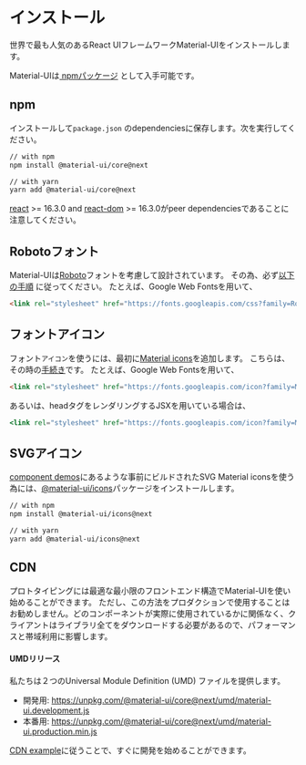 # インストール

<p class="description">世界で最も人気のあるReact UIフレームワークMaterial-UIをインストールします。</p>

Material-UIは[ npmパッケージ](https://www.npmjs.com/package/@material-ui/core) として入手可能です。

## npm

インストールして`package.json` のdependenciesに保存します。次を実行してください。

```sh
// with npm
npm install @material-ui/core@next

// with yarn
yarn add @material-ui/core@next
```

[react](https://www.npmjs.com/package/react) >= 16.3.0 and [react-dom](https://www.npmjs.com/package/react-dom) >= 16.3.0がpeer dependenciesであることに注意してください。

## Robotoフォント

Material-UIは[Roboto](https://fonts.google.com/specimen/Roboto)フォントを考慮して設計されています。 その為、必ず[以下の手順](/style/typography/#general) に従ってください。 たとえば、Google Web Fontsを用いて、

```html
<link rel="stylesheet" href="https://fonts.googleapis.com/css?family=Roboto:300,400,500" />
```

## フォントアイコン

フォント`アイコン`を使うには、最初に[Material icons](https://material.io/tools/icons/)を追加します。 こちらは、その時の[手続き](/style/icons/#font-icons)です。 たとえば、Google Web Fontsを用いて、

```html
<link rel="stylesheet" href="https://fonts.googleapis.com/icon?family=Material+Icons" />
```

あるいは、headタグをレンダリングするJSXを用いている場合は、

```jsx
<link rel="stylesheet" href="https://fonts.googleapis.com/icon?family=Material+Icons" />
```

## SVGアイコン

[component demos](/demos/app-bar/)にあるような事前にビルドされたSVG Material iconsを使う為には、[@material-ui/icons](https://www.npmjs.com/package/@material-ui/icons)パッケージをインストールします。

```sh
// with npm
npm install @material-ui/icons@next

// with yarn
yarn add @material-ui/icons@next
```

## CDN

プロトタイピングには最適な最小限のフロントエンド構造でMaterial-UIを使い始めることができます。 ただし、この方法をプロダクションで使用することはお勧めしません。どのコンポーネントが実際に使用されているかに関係なく、クライアントはライブラリ全てをダウンロードする必要があるので、パフォーマンスと帯域利用に影響します。

#### UMDリリース

私たちは２つのUniversal Module Definition (UMD) ファイルを提供します。

- 開発用: https://unpkg.com/@material-ui/core@next/umd/material-ui.development.js
- 本番用: https://unpkg.com/@material-ui/core@next/umd/material-ui.production.min.js

[CDN example](https://github.com/mui-org/material-ui/tree/next/examples/cdn-next)に従うことで、すぐに開発を始めることができます。